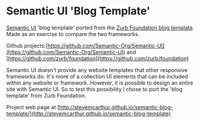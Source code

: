 Semantic UI 'Blog Template'
======================

[Semantic UI](http://semantic-ui.com/) 'blog template' ported from the [Zurb Foundation blog template](http://foundation.zurb.com/templates/blog.html). Made as an exercise to compare the two frameworks.

Github projects:[https://github.com/Semantic-Org/Semantic-UI](https://github.com/Semantic-Org/Semantic-UI) and [https://github.com/zurb/foundation](https://github.com/zurb/foundation)

Semantic UI doesn't provide any website templates that other responsive frameworks do. It's more of a collection UI elements that can be included within any website or framework. However, it is possible to design an entire site with Semantic UI. So to test this possibility I chose to port the 'blog template' from Zurb Foundation.

Project web page at [http://stevemcarthur.github.io/semantic-blog-template/](http://stevemcarthur.github.io/semantic-blog-template)
